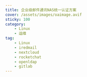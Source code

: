 ```yaml
---
title: 企业级邮件通讯NAS统一认证方案
cover: /assets/images/oaimage.avif
sticky: 100
category:
    - Linux
    - 运维
tag:
    - Linux
    - iredmail
    - nextcloud
    - rocketchat
    - openldap
    - gitlab
---
```


<!-- </ AutoCatalog> -->
